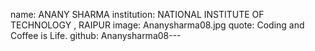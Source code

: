 name: ANANY SHARMA 
institution: NATIONAL INSTITUTE OF TECHNOLOGY , RAIPUR
image: Ananysharma08.jpg
quote: Coding and Coffee is Life.
github: Ananysharma08---
